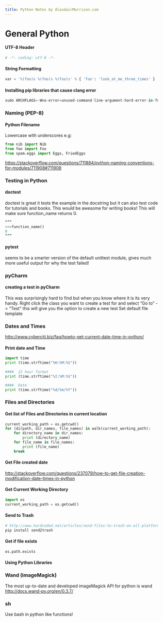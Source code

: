 ```yaml
---
title: Python Notes by AlasdairMorrison.com
---
```


# General Python



#### UTF-8 Header
``` python
# -*- coding: utf-8 -*- 
```

#### String Formatting
``` python
var = '%(foo)s %(foo)s %(foo)s' % { 'foo': 'look_at_me_three_times' }
```
#### Installing pip libraries that cause clang error
``` python
sudo ARCHFLAGS=-Wno-error=unused-command-line-argument-hard-error-in-future pip install lxml
```
### Naming (PEP-8)
#### Python Filename
Lowercase with underscores e.g:
``` python
from nib import Nib
from foo import Foo
from spam.eggs import Eggs, FriedEggs
```
https://stackoverflow.com/questions/711884/python-naming-conventions-for-modules/711908#711908 

### Testing in Python
#### doctest
doctest is great it tests the example in the docstring but it can also test code for tutorials and books. This would be awesome for writing books!
This will make sure function_name returns 0.
``` python
“””
>>>function_name()
0
“””
```

#### pytest
seems to be a smarter version of the default unittest module, gives much more useful output for why the test failed!

### pyCharm
#### creating a test in pyCharm
This was surprisingly hard to find but when you know where it is its very handy. Right click the class you want to create a test for and select “Go to” -> “Test” this will give you the option to create a new test
Set default file template

### Dates and Times

http://www.cyberciti.biz/faq/howto-get-current-date-time-in-python/ 

#### Print date and Time
``` python
import time
print (time.strftime("%H:%M:%S"))
 
####  12 hour format
print (time.strftime("%I:%M:%S"))

####  Date
print (time.strftime("%d/%m/%Y"))
```
### Files and Directories

#### Get list of Files and Directories in current location
``` python
current_working_path = os.getcwd()
for (dirpath, dir_names, file_names) in walk(current_working_path):
    for directory_name in dir_names:
        print (directory_name)
    for file_name in file_names:
        print (file_name)
    break
```
#### Get File created date
http://stackoverflow.com/questions/237079/how-to-get-file-creation-modification-date-times-in-python 

#### Get Current Working Directory
``` python
import os
current_working_path = os.getcwd()
```
#### Send to Trash

``` python
# http://www.hardcoded.net/articles/send-files-to-trash-on-all-platforms.htm
pip install send2trash 
```

#### Get if file exists
``` python
os.path.exists
```

#### Using Python Libraries
### Wand (imageMagick)
The most up-to-date and developed imageMagick API for python is wand
http://docs.wand-py.org/en/0.3.7/ 

### sh
Use bash in python like functions!
